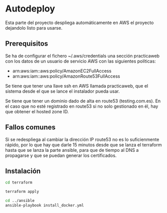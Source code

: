 # Autodeploy

Esta parte del proyecto despliega automáticamente en AWS el proyecto dejandolo listo para usarse.

## Prerequisitos

Se ha de configurar el fichero ~/.aws/credentials una sección practicaweb con los datos de un usuario de servicio AWS con las siguientes políticas:
* arn:aws:iam::aws:policy/AmazonEC2FullAccess
* arn:aws:iam::aws:policy/AmazonRoute53FullAccess

Se tiene que tener una llave ssh en AWS llamada practicaweb, que el sistema desde el que se lance el instalador pueda usar.

Se tiene que tener un dominio dado de alta en route53 (testing.com.es). En el caso que no esté registrado en route53 si no solo gestionado en él, hay que obtener el hosted zone ID.

## Fallos comunes

Si se redespliega al cambiar la dirección IP route53 no es lo suficienmente rápido, por lo que hay que darle 15 minutos desde que se lanza el terraform hasta que se lanza la parte ansible, para que de tiempo al DNS a propagarse y que se puedan generar los certificados.

## Instalación

```bash
cd terraform

terraform apply

cd ../ansible
ansible-playbook install_docker.yml

```

